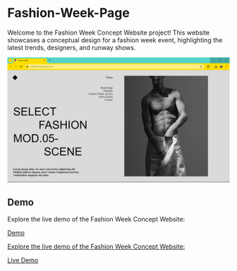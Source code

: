 # Fashion-Week-Page
Welcome to the Fashion Week Concept Website project! This website showcases a conceptual design for a fashion week event, highlighting the latest trends, designers, and runway shows.
<p><img src="View.png" alt="Fashion Week Concept Website"></p>
<h2 id="demo">Demo</h2>
<p>Explore the live demo of the Fashion Week Concept Website:</p>
<p><a href="<h2 id="demo">Demo</h2>
<p>Explore the live demo of the Fashion Week Concept Website:</p>
<p><a href="https://antra77.github.io/Fashion-Week-Concept/">Live Demo</a></p>
